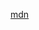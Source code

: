 [mdn](https://developer.mozilla.org/en-US/docs/Web/JavaScript/Reference/Global_Objects/Array/Reduce)